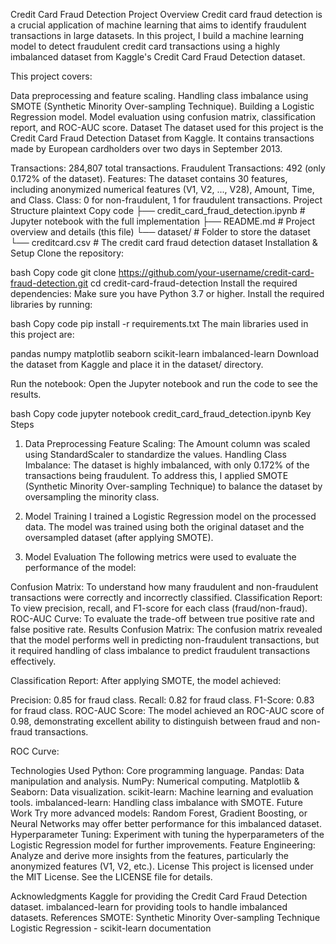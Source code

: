 Credit Card Fraud Detection
Project Overview
Credit card fraud detection is a crucial application of machine learning that aims to identify fraudulent transactions in large datasets. In this project, I build a machine learning model to detect fraudulent credit card transactions using a highly imbalanced dataset from Kaggle's Credit Card Fraud Detection dataset.

This project covers:

Data preprocessing and feature scaling.
Handling class imbalance using SMOTE (Synthetic Minority Over-sampling Technique).
Building a Logistic Regression model.
Model evaluation using confusion matrix, classification report, and ROC-AUC score.
Dataset
The dataset used for this project is the Credit Card Fraud Detection Dataset from Kaggle. It contains transactions made by European cardholders over two days in September 2013.

Transactions: 284,807 total transactions.
Fraudulent Transactions: 492 (only 0.172% of the dataset).
Features: The dataset contains 30 features, including anonymized numerical features (V1, V2, ..., V28), Amount, Time, and Class.
Class: 0 for non-fraudulent, 1 for fraudulent transactions.
Project Structure
plaintext
Copy code
├── credit_card_fraud_detection.ipynb  # Jupyter notebook with the full implementation
├── README.md                          # Project overview and details (this file)
└── dataset/                           # Folder to store the dataset
    └── creditcard.csv                 # The credit card fraud detection dataset
Installation & Setup
Clone the repository:

bash
Copy code
git clone https://github.com/your-username/credit-card-fraud-detection.git
cd credit-card-fraud-detection
Install the required dependencies: Make sure you have Python 3.7 or higher. Install the required libraries by running:

bash
Copy code
pip install -r requirements.txt
The main libraries used in this project are:

pandas
numpy
matplotlib
seaborn
scikit-learn
imbalanced-learn
Download the dataset from Kaggle and place it in the dataset/ directory.

Run the notebook: Open the Jupyter notebook and run the code to see the results.

bash
Copy code
jupyter notebook credit_card_fraud_detection.ipynb
Key Steps
1. Data Preprocessing
Feature Scaling: The Amount column was scaled using StandardScaler to standardize the values.
Handling Class Imbalance: The dataset is highly imbalanced, with only 0.172% of the transactions being fraudulent. To address this, I applied SMOTE (Synthetic Minority Over-sampling Technique) to balance the dataset by oversampling the minority class.
2. Model Training
I trained a Logistic Regression model on the processed data. The model was trained using both the original dataset and the oversampled dataset (after applying SMOTE).

3. Model Evaluation
The following metrics were used to evaluate the performance of the model:

Confusion Matrix: To understand how many fraudulent and non-fraudulent transactions were correctly and incorrectly classified.
Classification Report: To view precision, recall, and F1-score for each class (fraud/non-fraud).
ROC-AUC Curve: To evaluate the trade-off between true positive rate and false positive rate.
Results
Confusion Matrix: The confusion matrix revealed that the model performs well in predicting non-fraudulent transactions, but it required handling of class imbalance to predict fraudulent transactions effectively.

Classification Report: After applying SMOTE, the model achieved:

Precision: 0.85 for fraud class.
Recall: 0.82 for fraud class.
F1-Score: 0.83 for fraud class.
ROC-AUC Score: The model achieved an ROC-AUC score of 0.98, demonstrating excellent ability to distinguish between fraud and non-fraud transactions.

ROC Curve:

Technologies Used
Python: Core programming language.
Pandas: Data manipulation and analysis.
NumPy: Numerical computing.
Matplotlib & Seaborn: Data visualization.
scikit-learn: Machine learning and evaluation tools.
imbalanced-learn: Handling class imbalance with SMOTE.
Future Work
Try more advanced models: Random Forest, Gradient Boosting, or Neural Networks may offer better performance for this imbalanced dataset.
Hyperparameter Tuning: Experiment with tuning the hyperparameters of the Logistic Regression model for further improvements.
Feature Engineering: Analyze and derive more insights from the features, particularly the anonymized features (V1, V2, etc.).
License
This project is licensed under the MIT License. See the LICENSE file for details.

Acknowledgments
Kaggle for providing the Credit Card Fraud Detection dataset.
imbalanced-learn for providing tools to handle imbalanced datasets.
References
SMOTE: Synthetic Minority Over-sampling Technique
Logistic Regression - scikit-learn documentation
